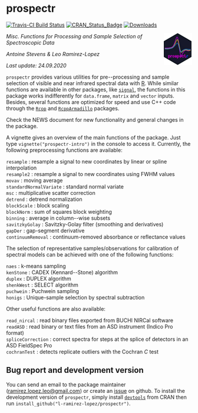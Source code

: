 # prospectr

[![Travis-CI Build Status](https://travis-ci.org/l-ramirez-lopez/prospectr.svg?branch=master)](https://travis-ci.org/l-ramirez-lopez/prospectr/)
[![CRAN_Status_Badge](http://www.r-pkg.org/badges/version/prospectr)](https://CRAN.R-project.org/package=prospectr)
[![Downloads](https://cranlogs.r-pkg.org/badges/prospectr)](https://cranlogs.r-pkg.org/badges/prospectr)

<img align="right" src="./man/figures/logo.png" width="15%">

<!-- badges: end -->

<em><p align="left"> Misc. Functions for Processing and Sample Selection of Spectroscopic Data </p></em>
_Antoine Stevens & Leo Ramirez-Lopez_

_Last update: 24.09.2020_

`prospectr` provides various utilities for pre--processing and sample selection 
of visible and near infrared spectral data with [R](http://cran.r-project.org/). 
While similar functions are available in other packages, like [`signal`](https://CRAN.R-project.org/package=signal), the 
functions in this package works indifferently for `data.frame`, `matrix` and 
`vector` inputs. Besides, several functions are optimized for speed and use 
C++ code through the [`Rcpp`](https://CRAN.R-project.org/package=Rcpp) 
and [`RcppArmadillo`](https://CRAN.R-project.org/package=RcppArmadillo)
packages.

Check the NEWS document for new functionality and general changes in the package.

A vignette gives an overview of the main functions of the package. Just
type `vignette("prospectr-intro")` in the console to access it. Currently, the 
following preprocessing functions are available:

 `resample`              : resample a signal to new coordinates by linear or spline interpolation   
 `resample2`             : resample a signal to new coordinates using FWHM values                 
 `movav`                 : moving average                                                         
 `standardNormalVariate` : standard normal variate      
 `msc`                   : multiplicative scatter correction                                        
 `detrend`               : detrend normalization                                                  
 `blockScale`            : block scaling                                                           
 `blockNorm`             : sum of squares block weighting                                         
 `binning`               : average in column--wise subsets                                        
 `savitzkyGolay`         : Savitzky-Golay filter (smoothing and derivatives)                      
 `gapDer`                : gap-segment derivative                                                 
 `continuumRemoval`      : continuum-removed absorbance or reflectance values                     

The selection of representative samples/observations for calibration of spectral 
models can be achieved with one of the following functions:

 `naes`      : k-means sampling    
 `kenStone`  : CADEX (Kennard--Stone) algorithm                
 `duplex`    : DUPLEX algorithm                                
 `shenkWest` : SELECT algorithm                                
 `puchwein`  : Puchwein sampling                               
 `honigs`    : Unique-sample selection by spectral subtraction 

Other useful functions are also available:

 `read_nircal`      : read binary files exported from BUCHI NIRCal software  
 `readASD`          : read binary or text files from an ASD instrument (Indico Pro format)         
 `spliceCorrection` : correct spectra for steps at the splice of detectors in an ASD FieldSpec Pro  
 `cochranTest`      : detects replicate outliers with the Cochran _C_ test                         

## Bug report and development version

You can send an email to the package maintainer (<ramirez.lopez.leo@gmail.com>) 
or create an [issue](https://github.com/l-ramirez-lopez/prospectr/issues) on github. 
To install the development version of `prospectr`, simply install [`devtools`](https://CRAN.R-project.org/package=devtools) from 
CRAN then run `install_github("l-ramirez-lopez/prospectr")`.
